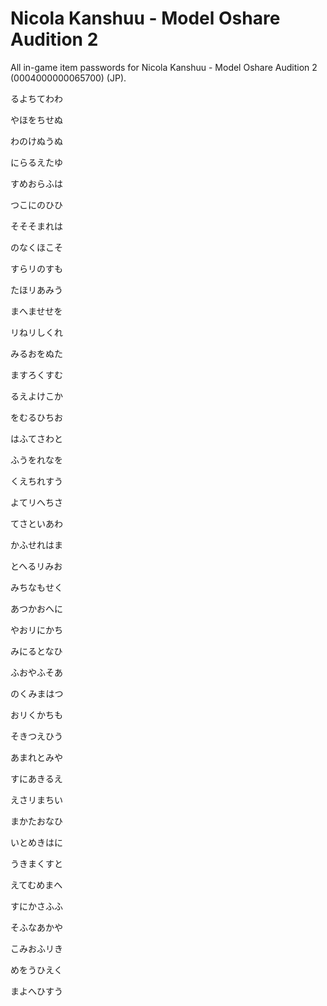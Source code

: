 # Nicola Kanshuu - Model Oshare Audition 2

All in-game item passwords for Nicola Kanshuu - Model Oshare Audition 2 (0004000000065700) (JP).

るよちてわわ

やほをちせぬ

わのけぬうぬ

にらるえたゆ

すめおらふは

つこにのひひ

そそそまれは

のなくほこそ

すらリのすも

たほリあみう

まへませせを

リねリしくれ

みるおをぬた

ますろくすむ

るえよけこか

をむるひちお

はふてさわと

ふうをれなを

くえちれすう

よてリへちさ

てさといあわ

かふせれはま

とへるリみお

みちなもせく

あつかおへに

やおリにかち

みにるとなひ

ふおやふそあ

のくみまはつ

おリくかちも

そきつえひう

あまれとみや

すにあきるえ

えさリまちい

まかたおなひ

いとめきはに

うきまくすと

えてむめまへ

すにかさふふ

そふなあかや

こみおふリき

めをうひえく

まよへひすう
